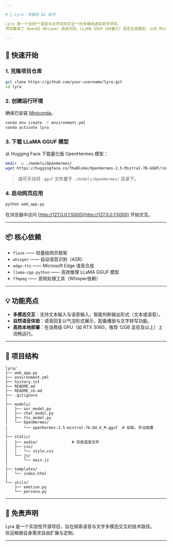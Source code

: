 ```yaml
---

# 🧠 Lyra：多模态 AI 助手

Lyra 是一个支持**语音与文字双向交互**的多模态虚拟助手项目。  
项目集成了 OpenAI Whisper 语音识别、LLaMA GGUF（Q4量化）语言生成模型，以及 Microsoft Edge TTS 语音合成技术，旨在提供自然流畅的人机对话体验。

---
```


## 🚀 快速开始

### 1. 克隆项目仓库

```bash
git clone https://github.com/your-username/lyra.git
cd lyra
```

### 2. 创建运行环境

确保已安装 [Miniconda](https://docs.conda.io/en/latest/miniconda.html)。

```bash
conda env create -f environment.yml
conda activate lyra
```

### 3. 下载 LLaMA GGUF 模型

从 Hugging Face 下载量化版 OpenHermes 模型：

```bash
mkdir -p ./models/OpenHermes/
wget https://huggingface.co/TheBloke/OpenHermes-2.5-Mistral-7B-GGUF/resolve/main/openhermes-2.5-mistral-7b.Q4_K_M.gguf -O ./models/OpenHermes/openhermes-2.5-mistral-7b.Q4_K_M.gguf
```

> 或可手动将 `.gguf` 文件置于 `./models/OpenHermes/` 目录下。

### 4. 启动网页应用

```bash
python web_app.py
```

在浏览器中访问 [http://127.0.0.1:5000](http://127.0.0.1:5000) 开始交互。

---

## 📦 核心依赖

- `flask` —— 轻量级网页框架
- `whisper` —— 自动语音识别（ASR）
- `edge-tts` —— Microsoft Edge 语音合成
- `llama-cpp-python` —— 高效推理 LLaMA GGUF 模型
- `ffmpeg` —— 音频处理工具（Whisper依赖）

---

## 💡 功能亮点

- **多模态交互**：支持文本输入与语音输入，智能判断输出形式（文本或语音）。
- **自然语音体验**：语音回复以气泡形式展示，配备播放与文字转写功能。
- **高效本地部署**：在消费级 GPU（如 RTX 3060，推荐 12GB 显存及以上）上流畅运行。

---

## 📍 项目结构

```
lyra/
├── web_app.py
├── environment.yml
├── history.txt
├── README.md
├── README_zh.md
├── .gitignore
│
├── models/
│   ├── asr_model.py
│   ├── chat_model.py
│   ├── tts_model.py
│   └── OpenHermes/
│       └── openhermes-2.5-mistral-7b.Q4_K_M.gguf  # 如有，手动放置
│
├── static/
│   ├── audio/               # 存放语音文件
│   ├── css/
│   │   └── style.css
│   └── js/
│       └── main.js
│
├── templates/
│   └── index.html
│
└── utils/
    ├── emotion.py
    └── persona.py

```

---

## 📢 免责声明

Lyra 是一个实验性开源项目，旨在探索语音与文字多模态交互的技术路径。  
欢迎根据自身需求自由扩展与定制。

---